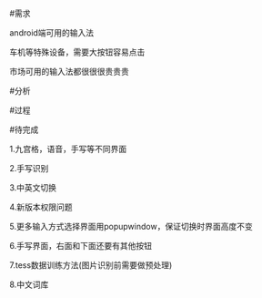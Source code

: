 #需求

android端可用的输入法

车机等特殊设备，需要大按钮容易点击

市场可用的输入法都很很很贵贵贵

#分析

#过程

#待完成

1.九宫格，语音，手写等不同界面

2.手写识别

3.中英文切换

4.新版本权限问题

5.更多输入方式选择界面用popupwindow，保证切换时界面高度不变

6.手写界面，右面和下面还要有其他按钮

7.tess数据训练方法(图片识别前需要做预处理)

8.中文词库